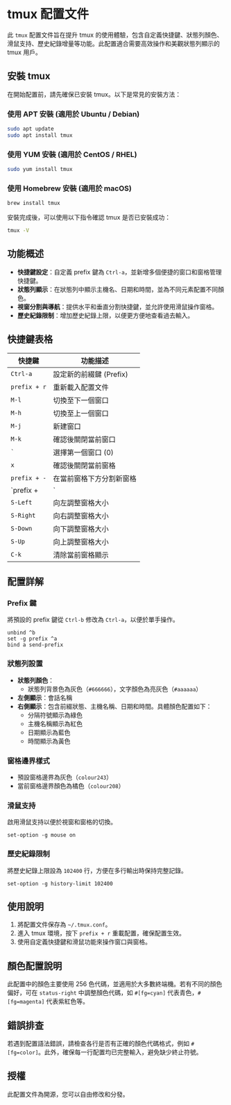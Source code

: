 
# tmux 配置文件

此 `tmux` 配置文件旨在提升 tmux 的使用體驗，包含自定義快捷鍵、狀態列顏色、滑鼠支持、歷史紀錄增量等功能。此配置適合需要高效操作和美觀狀態列顯示的 tmux 用戶。

## 安裝 tmux

在開始配置前，請先確保已安裝 tmux。以下是常見的安裝方法：

### 使用 APT 安裝 (適用於 Ubuntu / Debian)

```bash
sudo apt update
sudo apt install tmux
```

### 使用 YUM 安裝 (適用於 CentOS / RHEL)

```bash
sudo yum install tmux
```

### 使用 Homebrew 安裝 (適用於 macOS)

```bash
brew install tmux
```

安裝完成後，可以使用以下指令確認 tmux 是否已安裝成功：

```bash
tmux -V
```

## 功能概述

- **快捷鍵設定**：自定義 prefix 鍵為 `Ctrl-a`，並新增多個便捷的窗口和窗格管理快捷鍵。
- **狀態列顯示**：在狀態列中顯示主機名、日期和時間，並為不同元素配置不同顏色。
- **視窗分割與導航**：提供水平和垂直分割快捷鍵，並允許使用滑鼠操作窗格。
- **歷史紀錄限制**：增加歷史紀錄上限，以便更方便地查看過去輸入。

## 快捷鍵表格

| 快捷鍵              | 功能描述                      |
|---------------------|-------------------------------|
| `Ctrl-a`            | 設定新的前綴鍵 (Prefix)       |
| `prefix + r`        | 重新載入配置文件              |
| `M-l`               | 切換至下一個窗口              |
| `M-h`               | 切換至上一個窗口              |
| `M-j`               | 新建窗口                      |
| `M-k`               | 確認後關閉當前窗口            |
| `` ` ``             | 選擇第一個窗口 (0)            |
| `x`                 | 確認後關閉當前窗格            |
| `prefix + -`        | 在當前窗格下方分割新窗格      |
| `prefix + |`        | 在當前窗格右側分割新窗格      |
| `S-Left`            | 向左調整窗格大小              |
| `S-Right`           | 向右調整窗格大小              |
| `S-Down`            | 向下調整窗格大小              |
| `S-Up`              | 向上調整窗格大小              |
| `C-k`               | 清除當前窗格顯示              |

## 配置詳解

### Prefix 鍵

將預設的 prefix 鍵從 `Ctrl-b` 修改為 `Ctrl-a`，以便於單手操作。

```tmux
unbind ^b
set -g prefix ^a
bind a send-prefix
```

### 狀態列設置

- **狀態列顏色**：
  - 狀態列背景色為灰色（`#666666`），文字顏色為亮灰色（`#aaaaaa`）
- **左側顯示**：會話名稱
- **右側顯示**：包含前綴狀態、主機名稱、日期和時間。具體顏色配置如下：
  - 分隔符號顯示為綠色
  - 主機名稱顯示為紅色
  - 日期顯示為藍色
  - 時間顯示為黃色

### 窗格邊界樣式

- 預設窗格邊界為灰色（`colour243`）
- 當前窗格邊界顏色為橘色（`colour208`）

### 滑鼠支持

啟用滑鼠支持以便於視窗和窗格的切換。

```tmux
set-option -g mouse on
```

### 歷史紀錄限制

將歷史紀錄上限設為 `102400` 行，方便在多行輸出時保持完整記錄。

```tmux
set-option -g history-limit 102400
```

## 使用說明

1. 將配置文件保存為 `~/.tmux.conf`。
2. 進入 tmux 環境，按下 `prefix + r` 重載配置，確保配置生效。
3. 使用自定義快捷鍵和滑鼠功能來操作窗口與窗格。

## 顏色配置說明

此配置中的顏色主要使用 256 色代碼，並適用於大多數終端機。若有不同的顏色偏好，可在 `status-right` 中調整顏色代碼，如 `#[fg=cyan]` 代表青色，`#[fg=magenta]` 代表紫紅色等。

## 錯誤排查

若遇到配置語法錯誤，請檢查各行是否有正確的顏色代碼格式，例如 `#[fg=color]`。此外，確保每一行配置均已完整輸入，避免缺少終止符號。

## 授權

此配置文件為開源，您可以自由修改和分發。
